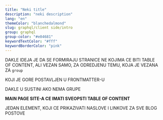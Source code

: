 ```yaml
---
title: "Neki title"
description: "neki description"
lang: "en"
themeColor: "blanchedalmond"
slug: graphql/client side/intro
group: graphql
group-color: "#e04681"
keywordTextColor: "#fff"
keywordBorderColor: "pink"
---
```


DAKLE IDEJA JE DA SE FORMIRAJU STRANICE NE KOJIMA CE BITI TABLE OF CONTENT, ALI VEZAN SAMO, ZA ODREDJENU TEMU, KOJA JE VEZANA ZA `group`

KOJI JE GORE POSTAVLJEN U FRONTMATTER-U

DAKLE U SUSTINI AKO NEMA GRUPE

**MAIN PAGE SITE-A CE IMATI SVEOPSTI TABLE OF CONTENT**

JEDAN ELEMENT, KOJI CE PRIKAZIVATI NASLOVE I LINKOVE ZA SVE BLOG POSTOVE
